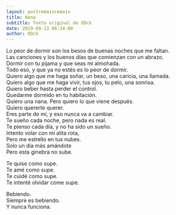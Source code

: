 ```yaml
---
layout: postremainremain
title: Nana
subtitle: Texto original de ODck
date: 2019-09-13 06:34:00
author: ODck
---
```


Lo peor de dormir son los besos de buenas noches que me faltan.  
Las canciones y los buenos días que comienzan con un abrazo.  
Dormir con tu pijama y que seas mi almohada.  
Todo eso, y que ya no estés es lo peor de dormir.  
Quiero algo que me haga soñar, un beso, una caricia, una llamada.  
Quiero algo que me haga vivir, tus ojos, tu pelo, una sonrisa.  
Quiero beber hasta perder el control.  
Quedarme dormido en tu habitación.  
Quiero una nana. Pero quiero lo que viene después.  
Quiero quererte querer.  
Eres parte de mí, y eso nunca va a cambiar.  
Te sueño cada noche, pero nada es real.  
Te pienso cada día, y no ha sido un sueño.  
Intento volar con mi alita rota,  
Pero me estrello en tus nubes.  
Solo un día más amándote  
Pero esta ginebra no sube.  

Te quise como supe.  
Te amé como supe.  
Te cuidé como supe.  
Te intenté olvidar come supe.  

Bebiendo.  
Siempre es bebiendo.  
Y nunca funciona.  